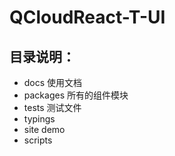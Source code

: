 # QCloudReact-T-UI

## 目录说明：
- docs 使用文档
- packages 所有的组件模块
- tests   测试文件
- typings
- site     demo
- scripts  